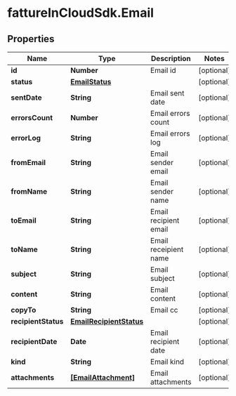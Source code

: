 # fattureInCloudSdk.Email

## Properties

Name | Type | Description | Notes
------------ | ------------- | ------------- | -------------
**id** | **Number** | Email id | [optional] 
**status** | [**EmailStatus**](EmailStatus.md) |  | [optional] 
**sentDate** | **String** | Email sent date | [optional] 
**errorsCount** | **Number** | Email errors count | [optional] 
**errorLog** | **String** | Email errors log | [optional] 
**fromEmail** | **String** | Email sender email | [optional] 
**fromName** | **String** | Email sender name | [optional] 
**toEmail** | **String** | Email recipient email | [optional] 
**toName** | **String** | Email receipient name | [optional] 
**subject** | **String** | Email subject | [optional] 
**content** | **String** | Email content | [optional] 
**copyTo** | **String** | Email cc | [optional] 
**recipientStatus** | [**EmailRecipientStatus**](EmailRecipientStatus.md) |  | [optional] 
**recipientDate** | **Date** | Email recipient date | [optional] 
**kind** | **String** | Email kind | [optional] 
**attachments** | [**[EmailAttachment]**](EmailAttachment.md) | Email attachments | [optional] 


